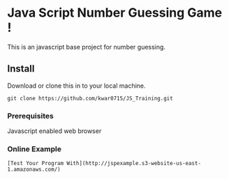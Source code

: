 # Java Script Number Guessing Game !

This is an javascript base project for number guessing. 

## Install

Download or clone this in to your local machine.

```
git clone https://github.com/kwar0715/JS_Training.git

```

### Prerequisites

Javascript enabled web browser

### Online Example
```
[Test Your Program With](http://jspexample.s3-website-us-east-1.amazonaws.com/)
```
